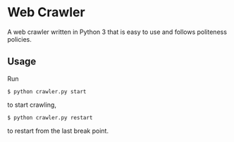 # Web Crawler

A web crawler written in Python 3 that is easy to use and follows politeness policies.

## Usage

Run

```
$ python crawler.py start
```

to start crawling,

```
$ python crawler.py restart
```

to restart from the last break point.
